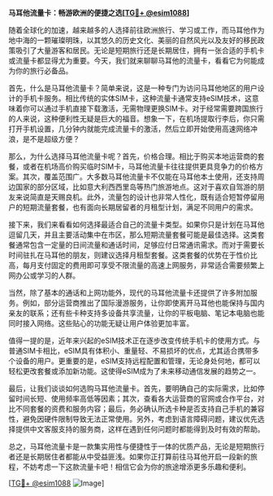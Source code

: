 **马耳他流量卡：畅游欧洲的便捷之选[[TG💪+ @esim1088](https://t.me/s/esim1088)]**

随着全球化的加速，越来越多的人选择前往欧洲旅行、学习或工作，而马耳他作为地中海的一颗璀璨明珠，以其悠久的历史文化、美丽的自然风光以及友好的移民政策吸引了大量游客和居民。无论是短期旅行还是长期居住，拥有一张合适的手机卡或流量卡都显得尤为重要。今天，我们就来聊聊马耳他的流量卡，看看它为何能成为你的旅行必备品。

首先，什么是马耳他流量卡？简单来说，这是一种专门为访问马耳他地区的用户设计的手机卡服务。相比传统的实体SIM卡，这种流量卡通常支持eSIM技术，这意味着你可以通过手机直接下载激活，无需物理更换SIM卡。对于经常需要跨国旅行的人来说，这种便利性无疑是巨大的福音。想象一下，在机场提取行李后，你只需打开手机设置，几分钟内就能完成流量卡的激活，然后立即开始使用高速网络冲浪，是不是超级方便？

那么，为什么选择马耳他流量卡呢？首先，价格合理。相比于购买本地运营商的套餐，或者在机场高价购买临时SIM卡，马耳他流量卡往往提供更具竞争力的价格方案。其次，覆盖范围广。大多数马耳他流量卡不仅能在马耳他本土使用，还支持周边国家的部分区域，比如意大利西西里岛等热门旅游地点。这对于喜欢自驾游的朋友来说简直是天赐良机。此外，流量包的设计也非常人性化，既有适合短暂停留用户的短期流量套餐，也有面向长期居留者的月租型计划，满足不同用户的需求。

接下来，我们来看看如何选择最适合自己的流量卡类型。如果你只是计划在马耳他逗留几天，并且主要活动集中在市区，那么短期流量套餐可能是最佳选择。这类套餐通常包含一定量的日间流量和通话时间，足够应付日常通讯需求。而对于需要长时间驻扎在马耳他的朋友，则建议选择月租型套餐。这类套餐的优势在于性价比高，每月支付固定的费用即可享受不限流量的高速上网服务，非常适合需要频繁上网办公或学习的人群。

当然，除了基本的通话和上网功能外，现代的马耳他流量卡还提供了许多附加服务。例如，部分运营商推出了国际漫游服务，让你即使离开马耳他也能保持与国内亲友的联系；还有些卡种支持多设备共享流量，让你的平板电脑、笔记本电脑也能同时接入网络。这些贴心的功能无疑让用户体验更加丰富。

值得一提的是，近年来兴起的eSIM技术正在逐步改变传统手机卡的使用方式。与普通SIM卡相比，eSIM具有体积小、重量轻、不易损坏的优点，尤其适合携带多个设备的用户。更重要的是，eSIM支持远程配置和管理，无论身处何地，都可以轻松更改套餐或添加新功能。这使得eSIM成为了未来移动通信发展的趋势之一。

最后，让我们谈谈如何选购马耳他流量卡。首先，要明确自己的实际需求，比如停留时间长短、使用频率高低等因素；其次，查看各大运营商的官网或合作平台，对比不同套餐的资费和服务内容；最后，务必确认所选卡种是否支持自己手机的兼容性，避免因硬件限制导致无法正常使用。另外，考虑到语言障碍问题，建议优先选择提供中文客服支持的服务商，这样在遇到任何问题时都能得到及时有效的帮助。

总之，马耳他流量卡是一款集实用性与便捷性于一体的优质产品，无论是短期旅行者还是长期居住者都能从中受益匪浅。如果你正打算前往马耳他开启一段新的旅程，不妨考虑一下这款流量卡吧！相信它会为你的旅途增添更多乐趣和便利。

[[TG💪+ @esim1088](https://t.me/s/esim1088) ![Image](https://i.postimg.cc/4NQfJmqS/Snipaste-2025-05-13-00-14-12.png)]